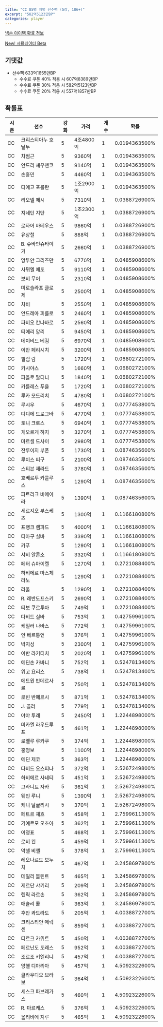 ```yaml
---
title: "CC 85명 지명 선수팩 (5강, 106+)"
excerpt: "582억5123만BP"
categories: player
---
```

[넥슨 아이템 확률 정보](http://iteminfo.nexon.com/probability/fco?sn=7348)

[New! 시뮬레이터 Beta](/simulator/7348)
## 기댓값
- 선수팩 633억1655만BP
  - 수수료 쿠폰 40% 적용 시 607억8389만BP
  - 수수료 쿠폰 30% 적용 시 582억5123만BP
  - 수수료 쿠폰 20% 적용 시 557억1857만BP


## 확률표

|시즌|선수|강화|가격|개수|확률|
|---|---|---|---|---|---|
|CC|크리스티아누 호날두|5|4조4800억|1|0.0194363500%|
|CC|차범근|5|9360억|1|0.0194363500%|
|CC|안드리 셰우첸코|5|9140억|1|0.0194363500%|
|CC|손흥민|5|4460억|1|0.0194363500%|
|CC|디에고 포를란|5|1조2900억|1|0.0194363500%|
|CC|리오넬 메시|5|7310억|1|0.0388726900%|
|CC|지네딘 지단|5|1조2300억|1|0.0388726900%|
|CC|로타어 마테우스|5|9860억|1|0.0388726900%|
|CC|유상철|5|888억|1|0.0388726900%|
|CC|B. 슈바인슈타이거|5|2660억|1|0.0388726900%|
|CC|앙투안 그리즈만|5|6770억|1|0.0485908600%|
|CC|사뮈엘 에토|5|9110억|1|0.0485908600%|
|CC|보비 무어|5|2310억|1|0.0485908600%|
|CC|미로슬라프 클로제|5|2500억|1|0.0485908600%|
|CC|차비|5|2550억|1|0.0485908600%|
|CC|안드레아 피를로|5|2460억|1|0.0485908600%|
|CC|파비오 칸나바로|5|2560억|1|0.0485908600%|
|CC|티에리 앙리|5|9450억|1|0.0485908600%|
|CC|데이비드 베컴|5|6970억|1|0.0485908600%|
|CC|이반 페리시치|5|3200억|1|0.0485908600%|
|CC|필립 람|5|1720억|1|0.0680272100%|
|CC|카시야스|5|1660억|1|0.0680272100%|
|CC|파올로 말디니|5|1840억|1|0.0680272100%|
|CC|카를레스 푸욜|5|1720억|1|0.0680272100%|
|CC|루카 모드리치|5|4780억|1|0.0680272100%|
|CC|루시우|5|4670억|1|0.0777453800%|
|CC|디디에 드로그바|5|4770억|1|0.0777453800%|
|CC|토니 크로스|5|6940억|1|0.0777453800%|
|CC|게오르게 하지|5|3270억|1|0.0777453800%|
|CC|마르셀 드사이|5|2980억|1|0.0777453800%|
|CC|잔루이지 부폰|5|1730억|1|0.0874635600%|
|CC|루이스 피구|5|2100억|1|0.0874635600%|
|CC|스티븐 제라드|5|3780억|1|0.0874635600%|
|CC|호베르투 카를루스|5|1290억|1|0.0874635600%|
|CC|파트리크 비에이라|5|1390억|1|0.0874635600%|
|CC|세르지오 부스케츠|5|1300억|1|0.1166180800%|
|CC|프랭크 램파드|5|4000억|1|0.1166180800%|
|CC|티아구 실바|5|3390억|1|0.1166180800%|
|CC|카푸|5|1290억|1|0.1166180800%|
|CC|샤비 알론소|5|3320억|1|0.1166180800%|
|CC|페터 슈마이켈|5|1270억|1|0.2721088400%|
|CC|하비에르 마스체라노|5|1290억|1|0.2721088400%|
|CC|라울|5|1290억|1|0.2721088400%|
|CC|R. 레반도프스키|5|2690억|1|0.2721088400%|
|CC|티보 쿠르투아|5|749억|1|0.2721088400%|
|CC|다비드 실바|5|753억|1|0.4275996100%|
|CC|케일러 나바스|5|772억|1|0.4275996100%|
|CC|얀 베르통언|5|376억|1|0.4275996100%|
|CC|박지성|5|2300억|1|0.4275996100%|
|CC|이반 라키티치|5|2020억|1|0.4275996100%|
|CC|에딘손 카바니|5|752억|1|0.5247813400%|
|CC|위고 요리스|5|738억|1|0.5247813400%|
|CC|에드윈 반데르사르|5|750억|1|0.5247813400%|
|CC|로빈 반페르시|5|871억|1|0.5247813400%|
|CC|J. 콜러|5|779억|1|0.5247813400%|
|CC|야야 투레|5|2450억|1|1.2244898000%|
|CC|미카엘 라우드루프|5|461억|1|1.2244898000%|
|CC|로멜루 루카쿠|5|374억|1|1.2244898000%|
|CC|홍명보|5|1100억|1|1.2244898000%|
|CC|에딘 제코|5|363억|1|1.2244898000%|
|CC|다비드 오스피나|5|372억|1|2.5267249800%|
|CC|하비에르 사네티|5|451억|1|2.5267249800%|
|CC|그라니트 자카|5|361억|1|2.5267249800%|
|CC|웨인 루니|5|1390억|1|2.5267249800%|
|CC|케니 달글리시|5|370억|1|2.5267249800%|
|CC|페트르 체흐|5|458억|1|2.7599611300%|
|CC|기예르모 오초아|5|362억|1|2.7599611300%|
|CC|이영표|5|468억|1|2.7599611300%|
|CC|로비 킨|5|459억|1|2.7599611300%|
|CC|악셀 비첼|5|378억|1|2.7599611300%|
|CC|레오나르도 보누치|5|467억|1|3.2458697800%|
|CC|데일리 블린트|5|465억|1|3.2458697800%|
|CC|제르단 샤키리|5|209억|1|3.2458697800%|
|CC|헨릭 라르손|5|362억|1|3.2458697800%|
|CC|애슐리 콜|5|363억|1|3.2458697800%|
|CC|후안 콰드라도|5|205억|1|4.0038872700%|
|CC|크리스티안 에릭센|5|859억|1|4.0038872700%|
|CC|디르크 카위트|5|450억|1|4.0038872700%|
|CC|페르난도 토레스|5|952억|1|4.0038872700%|
|CC|조르조 키엘리니|5|457억|1|4.0038872700%|
|CC|앙헬 디마리아|5|457억|1|4.5092322600%|
|CC|클라우디오 브라보|5|364억|1|4.5092322600%|
|CC|세스크 파브레가스|5|460억|1|4.5092322600%|
|CC|R. 마르케스|5|376억|1|4.5092322600%|
|CC|올리비에 지루|5|465억|1|4.5092322600%|
